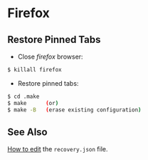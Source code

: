 Firefox
=======

## Restore Pinned Tabs

* Close *firefox* browser:

```bash
$ killall firefox
```

* Restore pinned tabs:

```bash
$ cd .make
$ make      (or)
$ make -B   (erase existing configuration)
```

## See Also

[How to edit](https://wiki.mozilla.org/Firefox/session_restore) the
`recovery.json` file.
